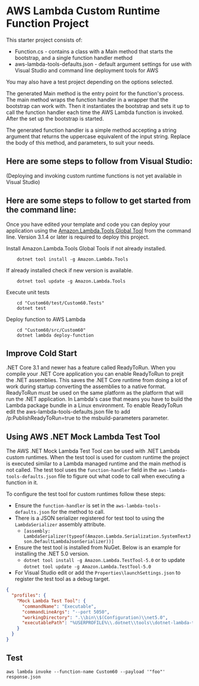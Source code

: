 # AWS Lambda Custom Runtime Function Project

This starter project consists of:
* Function.cs - contains a class with a Main method that starts the bootstrap, and a single function handler method
* aws-lambda-tools-defaults.json - default argument settings for use with Visual Studio and command line deployment tools for AWS

You may also have a test project depending on the options selected.

The generated Main method is the entry point for the function's process.  The main method wraps the function handler in a wrapper that the bootstrap can work with.  Then it instantiates the bootstrap and sets it up to call the function handler each time the AWS Lambda function is invoked.  After the set up the bootstrap is started.

The generated function handler is a simple method accepting a string argument that returns the uppercase equivalent of the input string. Replace the body of this method, and parameters, to suit your needs.

## Here are some steps to follow from Visual Studio:

(Deploying and invoking custom runtime functions is not yet available in Visual Studio)

## Here are some steps to follow to get started from the command line:

Once you have edited your template and code you can deploy your application using the [Amazon.Lambda.Tools Global Tool](https://github.com/aws/aws-extensions-for-dotnet-cli#aws-lambda-amazonlambdatools) from the command line.  Version 3.1.4
or later is required to deploy this project.

Install Amazon.Lambda.Tools Global Tools if not already installed.
```
    dotnet tool install -g Amazon.Lambda.Tools
```

If already installed check if new version is available.
```
    dotnet tool update -g Amazon.Lambda.Tools
```

Execute unit tests
```
    cd "Custom60/test/Custom60.Tests"
    dotnet test
```

Deploy function to AWS Lambda
```
    cd "Custom60/src/Custom60"
    dotnet lambda deploy-function
```


## Improve Cold Start

.NET Core 3.1 and newer has a feature called ReadyToRun. When you compile your .NET Core application you can enable ReadyToRun
to prejit the .NET assemblies. This saves the .NET Core runtime from doing a lot of work during startup converting the
assemblies to a native format. ReadyToRun must be used on the same platform as the platform that will run the .NET application. In Lambda's case
that means you have to build the Lambda package bundle in a Linux environment. To enable ReadyToRun edit the aws-lambda-tools-defaults.json
file to add /p:PublishReadyToRun=true to the msbuild-parameters parameter.


## Using AWS .NET Mock Lambda Test Tool

The AWS .NET Mock Lambda Test Tool can be used with .NET Lambda custom runtimes. When the test tool is used for custom runtime the project
is executed similar to a Lambda managed runtime and the main method is not called. The test tool uses the `function-handler` field in
the `aws-lambda-tools-defaults.json` file to figure out what code to call when executing a function in it.

To configure the test tool for custom runtimes follow these steps:

* Ensure the `function-handler` is set in the `aws-lambda-tools-defaults.json` for the method to call.
* There is a JSON serializer registered for test tool to using the `LambdaSerializer` assembly attribute.
  * `[assembly: LambdaSerializer(typeof(Amazon.Lambda.Serialization.SystemTextJson.DefaultLambdaJsonSerializer))]`
* Ensure the test tool is installed from NuGet. Below is an example for installing the .NET 5.0 version.
  * `dotnet tool install -g Amazon.Lambda.TestTool-5.0` or to update `dotnet tool update -g Amazon.Lambda.TestTool-5.0`
* For Visual Studio edit or add the `Properties\launchSettings.json` to register the test tool as a debug target.
```json
{
  "profiles": {
    "Mock Lambda Test Tool": {
      "commandName": "Executable",
      "commandLineArgs": "--port 5050",
      "workingDirectory": ".\\bin\\$(Configuration)\\net5.0",
      "executablePath": "%USERPROFILE%\\.dotnet\\tools\\dotnet-lambda-test-tool-5.0.exe"
    }
  }
}
```

## Test
```
aws lambda invoke --function-name Custom60 --payload '"foo"' response.json
```